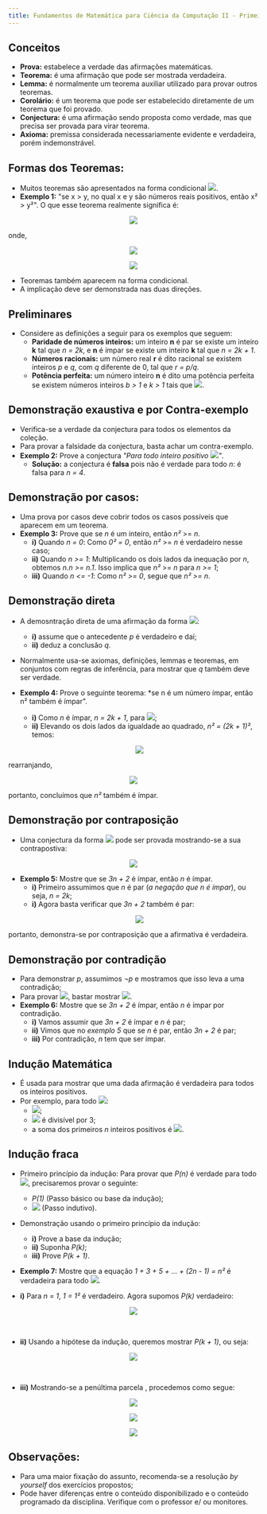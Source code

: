 ```yaml
---
title: Fundamentos de Matemática para Ciência da Computação II - Primeiro Estágio
---
```


## Conceitos

- **Prova:** estabelece a verdade das afirmações matemáticas.
- **Teorema:** é uma afirmação que pode ser mostrada verdadeira.
- **Lemma:** é normalmente um teorema auxiliar utilizado para provar outros teoremas.
- **Corolário:** é um teorema que pode ser estabelecido diretamente de um teorema que foi provado.
- **Conjectura:** é uma afirmação sendo proposta como verdade, mas que precisa ser provada para virar teorema.
- **Axioma:** premissa considerada necessariamente evidente e verdadeira, porém indemonstrável.

## Formas dos Teoremas:

- Muitos teoremas são apresentados na forma condicional <img src="https://latex.codecogs.com/gif.latex?%5Cinline%20p%20%5Crightarrow%20q">.
- **Exemplo 1:** "se x > y, no qual x e y são números reais positivos, então x² > y²". O que esse teorema realmente significa é:

<p align="center"> 
  <img src="https://latex.codecogs.com/gif.latex?%5Clarge%20%5Cforall_%7Bx%2Cy%7D%28P%28x%2Cy%29%5Crightarrow%20Q%28x%2Cy%29%29">
</p>

onde,

<p align="center"> 
  <img src="https://latex.codecogs.com/gif.latex?%5Clarge%20P%28x%2Cy%29%20%5Ctherefore%20x%20%3E%20y">
</p>
<p align="center"> 
  <img src="https://latex.codecogs.com/gif.latex?%5Clarge%20Q%28x%2Cy%29%20%5Ctherefore%20x%5E2%20%3E%20y%5E2">
</p>

- Teoremas também aparecem na forma condicional.
- A implicação deve ser demonstrada nas duas direções.

## Preliminares

- Considere as definições a seguir para os exemplos que seguem:
  - **Paridade de números inteiros:** um inteiro **n** é par se existe um inteiro **k** tal que *n = 2k*, e **n** é ímpar se existe um inteiro **k** tal que *n = 2k + 1*.
  - **Números racionais:** um número real **r** é dito racional se existem inteiros *p* e *q*, com *q* diferente de 0, tal que *r = p/q*.
  - **Potência perfeita:** um número inteiro **n** é dito uma potência perfeita se existem números inteiros *b > 1* e *k > 1* tais que <img src="https://latex.codecogs.com/gif.latex?%5Cinline%20n%20%3D%20b%5E%7Bk%7D">.
  
## Demonstração exaustiva e por Contra-exemplo

- Verifica-se a verdade da conjectura para todos os elementos da coleção.
- Para provar a falsidade da conjectura, basta achar um contra-exemplo.
- **Exemplo 2:** Prove a conjectura *"Para todo inteiro positivo* <img src="https://latex.codecogs.com/gif.latex?%5Cinline%20n%2C%20n%21%20%5Cleq%20n%5E2">*"*.
  - **Solução:** a conjectura é **falsa** pois não é verdade para todo *n*: é falsa para *n = 4*.
  
## Demonstração por casos:

- Uma prova por casos deve cobrir todos os casos possíveis que aparecem em um teorema.
- **Exemplo 3:** Prove que se *n* é um inteiro, então *n²* >= *n*.
  - **i)** Quando *n = 0*: Como *0² = 0*, então *n²* >= *n* é verdadeiro nesse caso;
  - **ii)** Quando *n >= 1*: Multiplicando os dois lados da inequação por *n*, obtemos *n.n >= n.1*. Isso implica que *n²* >= *n* para *n >= 1*;
  - **iii)** Quando *n <= -1*: Como *n² >= 0*, segue que *n² >= n*.

## Demonstração direta

- A demosntração direta de uma afirmação da forma <img src="https://latex.codecogs.com/gif.latex?%5Cinline%20p%20%5Crightarrow%20q">:
  - **i)** assume que o antecedente *p* é verdadeiro e daí;
  - **ii)** deduz a conclusão *q*.
- Normalmente usa-se axiomas, definições, lemmas e teoremas, em conjuntos com regras de inferência, para mostrar que *q* também deve ser verdade.

- **Exemplo 4:** Prove o seguinte teorema: *se n é um número ímpar, então n² também é ímpar".
  - **i)** Como *n* é ímpar, *n = 2k + 1*, para <img src="https://latex.codecogs.com/gif.latex?%5Cinline%20k%5Cin%20%5Cmathbb%7BZ%7D">;
  - **ii)** Elevando os dois lados da igualdade ao quadrado, *n² = (2k + 1)²*, temos:
  <p align="center"> 
  <img src="https://latex.codecogs.com/gif.latex?%5Clarge%20n%5E%7B2%7D%20%3D%204k%5E%7B2%7D%20&plus;%204k%20&plus;%201">
</p>

rearranjando,
<p align="center"> 
  <img src="https://latex.codecogs.com/gif.latex?%5Clarge%20n%5E%7B2%7D%20%3D%202%282k%5E%7B2%7D%20&plus;%202k%29%20&plus;%201">
</p>

portanto, concluímos que *n²* também é ímpar.

## Demonstração por contraposição

- Uma conjectura da forma <img src="https://latex.codecogs.com/gif.latex?%5Cinline%20p%20%5Crightarrow%20q"> pode ser provada mostrando-se a sua contrapostiva:
<p align="center"> 
  <img src="https://latex.codecogs.com/gif.latex?%5Clarge%20%5Cneg%20q%20%5Crightarrow%20%5Cneg%20p">
</p>

- **Exemplo 5:** Mostre que se *3n + 2* é ímpar, então *n* é ímpar.
  - **i)** Primeiro assumimos que *n* é par (*a negação que n é ímpar*), ou seja, *n = 2k*;
  - **i)** Agora basta verificar que *3n + 2* também é par:
  <p align="center"> 
  <img src="https://latex.codecogs.com/gif.latex?%5Clarge%203%282k%29%20&plus;%202%20%3D%206k%20&plus;%202%20%3D%202%283k%20&plus;%201%29">
</p>

  portanto, demonstra-se por contraposição que a afirmativa é verdadeira.
  
  
## Demonstração por contradição

- Para demonstrar *p*, assumimos *¬p* e mostramos que isso leva a uma contradição;
- Para provar <img src="https://latex.codecogs.com/gif.latex?%5Cinline%20p%20%5Crightarrow%20q">, bastar mostrar <img src="https://latex.codecogs.com/gif.latex?%5Cinline%20p%20%5Cwedge%20q%20%5Crightarrow%20F">.
- **Exemplo 6:** Mostre que se *3n + 2* é ímpar, então *n* é ímpar por contradição.
  - **i)** Vamos assumir que *3n + 2* é ímpar e *n* é par;
  - **ii)** Vimos que no *exemplo 5* que se *n* é par, então *3n + 2* é par;
  - **iii)** Por contradição, *n* tem que ser ímpar.
  
## Indução Matemática

- É usada para mostrar que uma dada afirmação é verdadeira para todos os inteiros positivos.
- Por exemplo, para todo <img src="https://latex.codecogs.com/gif.latex?%5Cinline%20n%20%5Cin%20%5Cmathbb%7BZ%7D%5E%7B&plus;%7D">:
  - <img src="https://latex.codecogs.com/gif.latex?%5Cinline%20n%21%20%5Cleq%20n%5E%7Bn%7D">;
  - <img src="https://latex.codecogs.com/gif.latex?%5Cinline%20n%5E%7B3%7D%20-%20n"> é divisível por 3;
  - a soma dos primeiros *n* inteiros positivos é <img src="https://latex.codecogs.com/gif.latex?%5Cinline%20%5Cfrac%7Bn%28n&plus;1%29%7D%7B2%7D">.
  
## Indução fraca

- Primeiro princípio da indução: Para provar que *P(n)* é verdade para todo <img src="https://latex.codecogs.com/gif.latex?%5Cinline%20n%20%5Cin%20%5Cmathbb%7BZ%7D%5E%7B&plus;%7D">, precisaremos provar o seguinte:
  - *P(1)* (Passo básico ou base da indução);
  - <img src="https://latex.codecogs.com/gif.latex?%5Cinline%20%28%5Cforall_%7Bk%7D%20%5Cin%20%5Cmathbb%7BZ%7D%5E%7B&plus;%7D%29%28P%28k%29%20%5Crightarrow%20P%28k&plus;1%29%29"> (Passo indutivo).
  
- Demonstração usando o primeiro princípio da indução:
  - **i)** Prove a base da indução;
  - **ii)** Suponha *P(k)*;
  - **iii)** Prove *P(k + 1)*.
  
- **Exemplo 7:** Mostre que a equação *1 + 3 + 5 + ... + (2n - 1) = n²* é verdadeira para todo  <img src="https://latex.codecogs.com/gif.latex?%5Cinline%20n%20%5Cin%20%5Cmathbb%7BZ%7D%5E%7B&plus;%7D">.
- **i)** Para *n = 1*, *1 = 1²* é verdadeiro. Agora supomos *P(k)* verdadeiro:
<p align="center"> 
  <img src="https://latex.codecogs.com/gif.latex?%5Clarge%201%20&plus;%203%20&plus;%205%20&plus;%20...&plus;%20%282k%20-1%29%20%3D%20k%5E%7B2%7D">
</p>
<br/>

- **ii)** Usando a hipótese da indução, queremos mostrar *P(k + 1)*, ou seja:
<p align="center"> 
  <img src="https://latex.codecogs.com/gif.latex?%5Clarge%201%20&plus;%203%20&plus;%205%20&plus;%20...&plus;%20%282k%20-%201%29&plus;%20%282%28k&plus;1%29%20-1%29%20%3D%20%28k&plus;1%29%5E%7B2%7D">
</p>
<br/>

- **iii)** Mostrando-se a penúltima parcela , procedemos como segue:
<p align="center"> 
  <img src="https://latex.codecogs.com/gif.latex?%5Clarge%201%20&plus;%203%20&plus;%205%20&plus;%20...&plus;%20%282k%20-%201%29&plus;%20%282%28k&plus;1%29%20-1%29%20%3D%20%28k&plus;1%29%5E%7B2%7D">
</p>
<p align="center"> 
  <img src="https://latex.codecogs.com/gif.latex?%5Clarge%20k%5E%7B2%7D%20&plus;%202%28k&plus;1%29%20-%201%20%3D%20%28k&plus;1%29%5E%7B2%7D">
</p>
<p align="center"> 
  <img src="https://latex.codecogs.com/gif.latex?%5Clarge%20k%5E%7B2%7D%20&plus;%202k%20&plus;%201%3D%20%28k&plus;1%29%5E%7B2%7D">
</p>


## Observações:
- Para uma maior fixação do assunto, recomenda-se a resolução *by yourself* dos exercícios propostos;
- Pode haver diferenças entre o conteúdo disponibilizado e o conteúdo programado da disciplina. Verifique com o professor e/ ou monitores.
